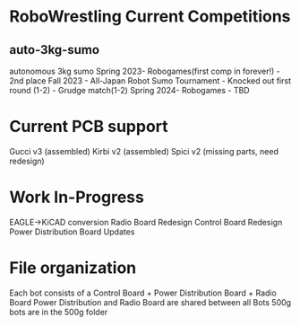 # RoboWrestling Current Competitions
## auto-3kg-sumo
autonomous 3kg sumo
Spring 2023- Robogames(first comp in forever!) - 2nd place
Fall 2023  - All-Japan Robot Sumo Tournament   - Knocked out first round (1-2) 
                                               - Grudge match(1-2)
Spring 2024- Robogames                         - TBD

# Current PCB support
Gucci v3 (assembled)
Kirbi v2 (assembled)
Spici v2 (missing parts, need redesign)

# Work In-Progress
EAGLE->KiCAD conversion
Radio Board Redesign
Control Board Redesign
Power Distribution Board Updates

# File organization
Each bot consists of a Control Board + Power Distribution Board + Radio Board
Power Distribution and Radio Board are shared between all Bots
500g bots are in the 500g folder
